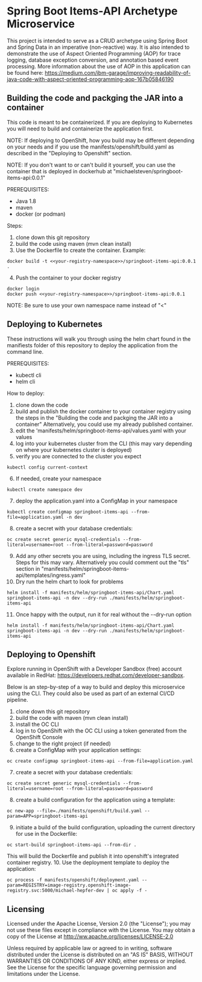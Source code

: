# Spring Boot Items-API Archetype Microservice

This project is intended to serve as a CRUD archetype using Spring Boot and Spring Data in an imperative (non-reactive) way. It is also intended to demonstrate the use of Aspect Oriented Programming (AOP) for trace logging, database exception conversion, and annotation based event processing. More information about the use of AOP in this application can be found here:
https://medium.com/ibm-garage/improving-readability-of-java-code-with-aspect-oriented-programming-aop-167b05846190

## Building the code and packging the JAR into a container

This code is meant to be containerized. If you are deploying to Kubernetes you will need to build and containerize the application first.

NOTE: If deploying to OpenShift, how you build may be different depending on your needs and if you use the manifests/openshift/build.yaml as described in the "Deploying to Openshift" section.

NOTE: If you don't want to or can't build it yourself, you can use the container that is deployed in dockerhub at "michaelsteven/springboot-items-api:0.0.1"

PREREQUISITES:

- Java 1.8
- maven
- docker (or podman)

Steps:

1. clone down this git repository
2. build the code using maven (mvn clean install)
3. Use the Dockerfile to create the container. Example:

```
docker build -t <<your-registry-namespace>>/springboot-items-api:0.0.1 .
```

4. Push the container to your docker registry

```
docker login
docker push <<your-registry-namespace>>/springboot-items-api:0.0.1
```

NOTE: Be sure to use your own namespace name instead of "<<your-registry-namespace>"

## Deploying to Kubernetes

These instructions will walk you through using the helm chart found in the manifiests folder of this repository to deploy the application from the command line.

PREREQUISITES:

- kubectl cli
- helm cli

How to deploy:

1. clone down the code
2. build and publish the docker container to your container registry using the steps in the "Building the code and packging the JAR into a container"
   Alternatively, you could use my already published container.
3. edit the 'manifests/helm/springboot-items-api/values.yaml with your values
4. log into your kubernetes cluster from the CLI (this may vary depending on where your kubernetes cluster is deployed)
5. verify you are connected to the cluster you expect

```
kubectl config current-context
```

6. If needed, create your namespace

```
kubectl create namespace dev
```

7. deploy the application.yaml into a ConfigMap in your namespace

```
kubectl create configmap springboot-items-api --from-file=application.yaml -n dev
```

8. create a secret with your database credentials:

```
oc create secret generic mysql-credentials --from-literal=username=root --from-literal=password=password
```

9. Add any other secrets you are using, including the ingress TLS secret. Steps for this may vary. Alternatively you could comment out the "tls" section in "manifests/helm/springboot-items-api/templates/ingress.yaml"
10. Dry run the helm chart to look for problems

```
helm install -f manifests/helm/springboot-items-api/Chart.yaml springboot-items-api -n dev --dry-run ./manifests/helm/springboot-items-api
```

11. Once happy with the output, run it for real without the --dry-run option

```
helm install -f manifests/helm/springboot-items-api/Chart.yaml springboot-items-api -n dev --dry-run ./manifests/helm/springboot-items-api
```

## Deploying to Openshift

Explore running in OpenShift with a Developer Sandbox (free) account available in RedHat: https://developers.redhat.com/developer-sandbox.

Below is an step-by-step of a way to build and deploy this microservice using the CLI. They could also be used as part of an external CI/CD pipeline.

1. clone down this git repository
2. build the code with maven (mvn clean install)
3. install the OC CLI
4. log in to OpenShift with the OC CLI using a token generated from the OpenShift Console
5. change to the right project (if needed)
6. create a ConfigMap with your application settings:

```
oc create configmap springboot-items-api --from-file=application.yaml
```

7. create a secret with your database credentials:

```
oc create secret generic mysql-credentials --from-literal=username=root --from-literal=password=password
```

8. create a build configuration for the application using a template:

```
oc new-app --file=./manifests/openshift/build.yaml --param=APP=springboot-items-api
```

9. initiate a build of the build configuration, uploading the current directory for use in the Dockerfile:

```
oc start-build springboot-items-api --from-dir .
```

This will build the Dockerfile and publish it into openshift's integrated container registry. 10. Use the deployment template to deploy the application:

```
oc process -f manifests/openshift/deployment.yaml --param=REGISTRY=image-registry.openshift-image-registry.svc:5000/michael-hepfer-dev | oc apply -f -
```

## Licensing

Licensed under the Apache License, Version 2.0 (the "License"); you may not use these files except in compliance with the License. You may obtain a copy of the License at http://ww.apache.org/licenses/LICENSE-2.0

Unless required by applicable law or agreed to in writing, software distributed under the License is distributed on an "AS IS" BASIS, WITHOUT WARRANTIES OR CONDITIONS OF ANY KIND, either express or implied. See the License for the specific language governing permission and limitations under the License.
